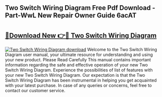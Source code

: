 ## Two Switch Wiring Diagram Free Pdf Download - Part-WwL New Repair Owner Guide 6acAT

# <h2><a href="http://dfspt1d.blite.top/?on=Two+Switch+Wiring+Diagram">🔗Download New 👉🔴 Two Switch Wiring Diagram</a></h2>

[![Two Switch Wiring Diagram download](https://i.imgur.com/lujVjoI.png)](http://dfspt1d.blite.top/?on=Two+Switch+Wiring+Diagram)
Welcome to the Two Switch Wiring Diagram user manual, your ultimate resource for understanding and using your new product. Please Read Carefully This manual contains important information regarding the safe and effective operation of your new Two Switch Wiring Diagram. Experience the possibilities of list of features with your new Two Switch Wiring Diagram. Our expectation is that the Two Switch Wiring Diagram has been instrumental in helping you get acquainted with your latest purchase. In case of any queries or concerns, feel free to contact our customer service.
